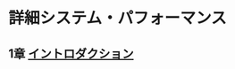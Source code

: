 # 詳細システム・パフォーマンス
## 1章 [イントロダクション](https://github.com/thetaru/memorandum/edit/master/Summary/SystemPerformance/1)
